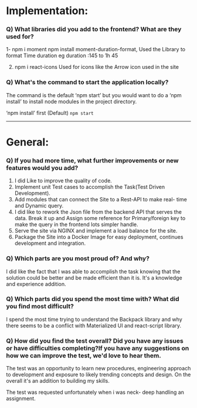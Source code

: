 # Implementation:

### Q) What libraries did you add to the frontend? What are they used for?

1- npm i moment
npm install moment-duration-format,
Used the Library to format Time duration eg duration :145 to 1h 45

2. npm i react-icons
   Used for icons like the Arrow icon used in the site

### Q) What's the command to start the application locally?

The command is the default ‘npm start’ but you would want to do a ‘npm install’ to install node modules in the project directory.

‘npm install’ first
(Default) `npm start`

---

# General:

### Q) If you had more time, what further improvements or new features would you add?

1. I did Like to improve the quality of code.
2. Implement unit Test cases to accomplish the Task(Test Driven Development).
3. Add modules that can connect the Site to a Rest-API to make real- time and Dynamic query.
4. I did like to rework the Json file from the backend API that serves the data. Break it up and Assign some reference for Primary/foreign key to make the query in the frontend lots simpler handle.
5. Serve the site via NGINX and implement a load balance for the site.
6. Package the Site into a Docker Image for easy deployment, continues development and integration.

### Q) Which parts are you most proud of? And why?

I did like the fact that I was able to accomplish the task knowing that the solution could be better and be made efficient than it is. It's a knowledge and experience addition.

### Q) Which parts did you spend the most time with? What did you find most difficult?

I spend the most time trying to understand the Backpack library and why there seems to be a conflict with Materialized UI and react-script library.

### Q) How did you find the test overall? Did you have any issues or have difficulties completing?If you have any suggestions on how we can improve the test, we'd love to hear them.

The test was an opportunity to learn new procedures, engineering approach to development and exposure to likely trending concepts and design. On the overall it's an addition to building my skills.

The test was requested unfortunately when i was neck- deep handling an assignment.
